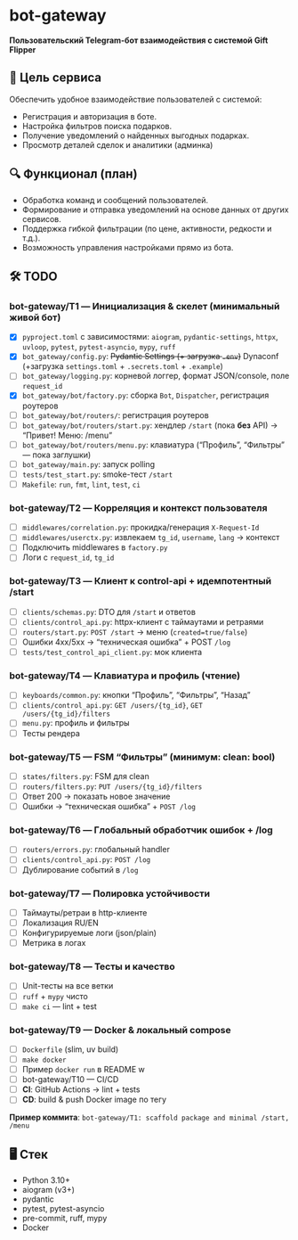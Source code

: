 # bot-gateway

**Пользовательский Telegram-бот взаимодействия с системой Gift Flipper**

## 🎯 Цель сервиса

Обеспечить удобное взаимодействие пользователей с системой:

- Регистрация и авторизация в боте.
- Настройка фильтров поиска подарков.
- Получение уведомлений о найденных выгодных подарках.
- Просмотр деталей сделок и аналитики (админка)

## 🔍 Функционал (план)

- Обработка команд и сообщений пользователей.
- Формирование и отправка уведомлений на основе данных от других сервисов.
- Поддержка гибкой фильтрации (по цене, активности, редкости и т.д.).
- Возможность управления настройками прямо из бота.

## 🛠 TODO

### bot-gateway/T1 — Инициализация & скелет (минимальный живой бот)

- [x] `pyproject.toml` с зависимостями: `aiogram`, `pydantic-settings`, `httpx`, `uvloop`, `pytest`, `pytest-asyncio`, `mypy`, `ruff`
- [x] `bot_gateway/config.py`: ~~Pydantic Settings (+ загрузка `.env`)~~ Dynaconf (+загрузка `settings.toml` + `.secrets.toml` + `.example`)
- [ ] `bot_gateway/logging.py`: корневой логгер, формат JSON/console, поле `request_id`
- [x] `bot_gateway/bot/factory.py`: сборка `Bot`, `Dispatcher`, регистрация роутеров
- [ ] `bot_gateway/bot/routers/`: регистрация роутеров
- [ ] `bot_gateway/bot/routers/start.py`: хендлер `/start` (пока **без** API) → “Привет! Меню: /menu”
- [ ] `bot_gateway/bot/routers/menu.py`: клавиатура (“Профиль”, “Фильтры” — пока заглушки)
- [ ] `bot_gateway/main.py`: запуск polling
- [ ] `tests/test_start.py`: smoke-тест `/start`
- [ ] `Makefile`: `run`, `fmt`, `lint`, `test`, `ci`

### bot-gateway/T2 — Корреляция и контекст пользователя

- [ ] `middlewares/correlation.py`: прокидка/генерация `X-Request-Id`
- [ ] `middlewares/userctx.py`: извлекаем `tg_id`, `username`, `lang` → контекст
- [ ] Подключить middlewares в `factory.py`
- [ ] Логи с `request_id`, `tg_id`

### bot-gateway/T3 — Клиент к control-api + идемпотентный /start

- [ ] `clients/schemas.py`: DTO для `/start` и ответов
- [ ] `clients/control_api.py`: httpx-клиент с таймаутами и ретраями
- [ ] `routers/start.py`: `POST /start` → меню (`created=true/false`)
- [ ] Ошибки 4xx/5xx → “техническая ошибка” + POST `/log`
- [ ] `tests/test_control_api_client.py`: мок клиента

### bot-gateway/T4 — Клавиатура и профиль (чтение)

- [ ] `keyboards/common.py`: кнопки “Профиль”, “Фильтры”, “Назад”
- [ ] `clients/control_api.py`: `GET /users/{tg_id}`, `GET /users/{tg_id}/filters`
- [ ] `menu.py`: профиль и фильтры
- [ ] Тесты рендера

### bot-gateway/T5 — FSM “Фильтры” (минимум: clean: bool)

- [ ] `states/filters.py`: FSM для clean
- [ ] `routers/filters.py`: `PUT /users/{tg_id}/filters`
- [ ] Ответ 200 → показать новое значение
- [ ] Ошибки → “техническая ошибка” + `POST /log`

### bot-gateway/T6 — Глобальный обработчик ошибок + /log

- [ ] `routers/errors.py`: глобальный handler
- [ ] `clients/control_api.py`: `POST /log`
- [ ] Дублирование событий в `/log`

### bot-gateway/T7 — Полировка устойчивости

- [ ] Таймауты/ретраи в http-клиенте
- [ ] Локализация RU/EN
- [ ] Конфигурируемые логи (json/plain)
- [ ] Метрика в логах

### bot-gateway/T8 — Тесты и качество

- [ ] Unit-тесты на все ветки
- [ ] `ruff` + `mypy` чисто
- [ ] `make ci` — lint + test

### bot-gateway/T9 — Docker & локальный compose

- [ ] `Dockerfile` (slim, uv build)
- [ ] `make docker`
- [ ] Пример `docker run` в README w
- [ ] bot-gateway/T10 — CI/CD
- [ ] **CI**: GitHub Actions → lint + tests
- [ ] **CD**: build & push Docker image по тегу

**Пример коммита**:
`bot-gateway/T1: scaffold package and minimal /start, /menu`

## 🖥 Стек

- Python 3.10+
- aiogram (v3+)
- pydantic
- pytest, pytest-asyncio
- pre-commit, ruff, mypy
- Docker
